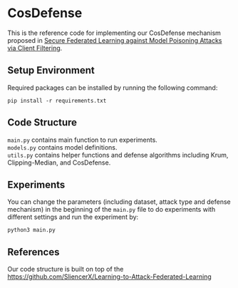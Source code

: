 # CosDefense
This is the reference code for implementing our CosDefense mechanism proposed in [Secure Federated Learning against Model Poisoning Attacks via Client Filtering](https://arxiv.org/pdf/2304.00160.pdf). 


## Setup Environment

Required packages can be installed by running the following command:
```
pip install -r requirements.txt
```
## Code Structure
```main.py``` contains main function to run experiments.\
```models.py``` contains model definitions.\
```utils.py``` contains helper functions and defense algorithms including Krum, Clipping-Median, and CosDefense.

## Experiments
You can change the parameters (including dataset, attack type and defense mechanism) in the beginning of the ```main.py``` file to do experiments with different settings and run the experiment by:
```
python3 main.py
```

## References
Our code structure is built on top of the https://github.com/SliencerX/Learning-to-Attack-Federated-Learning
